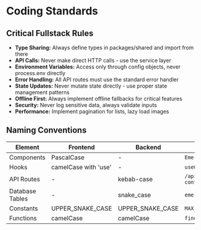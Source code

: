# Coding Standards

## Critical Fullstack Rules

- **Type Sharing:** Always define types in packages/shared and import from there
- **API Calls:** Never make direct HTTP calls - use the service layer
- **Environment Variables:** Access only through config objects, never process.env directly
- **Error Handling:** All API routes must use the standard error handler
- **State Updates:** Never mutate state directly - use proper state management patterns
- **Offline First:** Always implement offline fallbacks for critical features
- **Security:** Never log sensitive data, always validate inputs
- **Performance:** Implement pagination for lists, lazy load images

## Naming Conventions

| Element         | Frontend             | Backend          | Example                   |
| --------------- | -------------------- | ---------------- | ------------------------- |
| Components      | PascalCase           | -                | `EmergencyButton.tsx`     |
| Hooks           | camelCase with 'use' | -                | `useOfflineSync.ts`       |
| API Routes      | -                    | kebab-case       | `/api/emergency-contacts` |
| Database Tables | -                    | snake_case       | `emergency_contacts`      |
| Constants       | UPPER_SNAKE_CASE     | UPPER_SNAKE_CASE | `MAX_RETRY_ATTEMPTS`      |
| Functions       | camelCase            | camelCase        | `findNearbyHospitals()`   |
